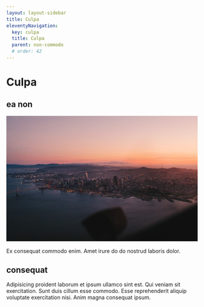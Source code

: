 ```yaml
---
layout: layout-sidebar
title: Culpa
eleventyNavigation:
  key: culpa
  title: Culpa
  parent: non-commodo
  # order: 42
---
```


# Culpa

## ea non

<img class="bordered" src="/static/images/bulksplash-cleipelt-8z_IyuOwcIQ.jpg" alt="bulksplash-cleipelt-8z_IyuOwcIQ.jpg" />

Ex consequat commodo enim. Amet irure do do nostrud laboris dolor.

## consequat

Adipisicing proident laborum et ipsum ullamco sint est. Qui veniam sit exercitation. Sunt duis cillum esse commodo. Esse reprehenderit aliquip voluptate exercitation nisi. Anim magna consequat ipsum.
